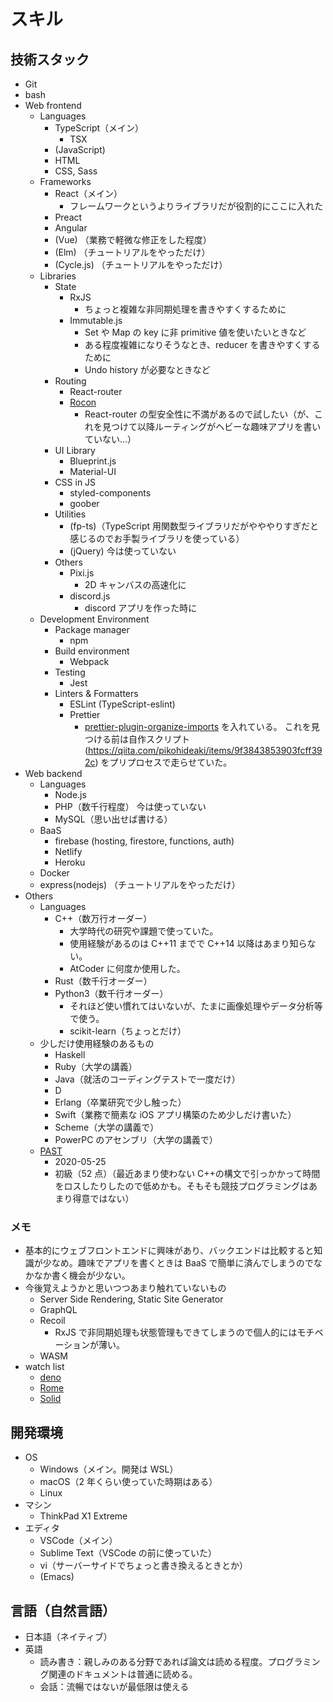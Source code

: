 # スキル

## 技術スタック

-   Git
-   bash
-   Web frontend
    -   Languages
        -   TypeScript（メイン）
            -   TSX
        -   (JavaScript)
        -   HTML
        -   CSS, Sass
    -   Frameworks
        -   React（メイン）
            -   フレームワークというよりライブラリだが役割的にここに入れた
        -   Preact
        -   Angular
        -   (Vue) （業務で軽微な修正をした程度）
        -   (Elm) （チュートリアルをやっただけ）
        -   (Cycle.js) （チュートリアルをやっただけ）
    -   Libraries
        -   State
            -   RxJS
                -   ちょっと複雑な非同期処理を書きやすくするために
            -   Immutable.js
                -   Set や Map の key に非 primitive 値を使いたいときなど
                -   ある程度複雑になりそうなとき、reducer を書きやすくするために
                -   Undo history が必要なときなど
        -   Routing
            -   React-router
            -   [Rocon](https://blog.uhy.ooo/entry/2020-08-10/rocon-alpha/)
                -   React-router の型安全性に不満があるので試したい（が、これを見つけて以降ルーティングがヘビーな趣味アプリを書いていない…）
        -   UI Library
            -   Blueprint.js
            -   Material-UI
        -   CSS in JS
            -   styled-components
            -   goober
        -   Utilities
            -   (fp-ts)（TypeScript 用関数型ライブラリだがやややりすぎだと感じるのでお手製ライブラリを使っている）
            -   (jQuery) 今は使っていない
        -   Others
            -   Pixi.js
                -   2D キャンバスの高速化に
            -   discord.js
                -   discord アプリを作った時に
    -   Development Environment
        -   Package manager
            -   npm
        -   Build environment
            -   Webpack
        -   Testing
            -   Jest
        -   Linters & Formatters
            -   ESLint (TypeScript-eslint)
            -   Prettier
                -   [prettier-plugin-organize-imports](https://github.com/simonhaenisch/prettier-plugin-organize-imports#readme) を入れている。
                    これを見つける前は自作スクリプト (https://qiita.com/pikohideaki/items/9f3843853903fcff392c) をプリプロセスで走らせていた。
-   Web backend
    -   Languages
        -   Node.js
        -   PHP（数千行程度） 今は使っていない
        -   MySQL（思い出せば書ける）
    -   BaaS
        -   firebase (hosting, firestore, functions, auth)
        -   Netlify
        -   Heroku
    -   Docker
    -   express(nodejs) （チュートリアルをやっただけ）
-   Others
    -   Languages
        -   C++（数万行オーダー）
            -   大学時代の研究や課題で使っていた。
            -   使用経験があるのは C++11 までで C++14 以降はあまり知らない。
            -   AtCoder に何度か使用した。
        -   Rust（数千行オーダー）
        -   Python3（数千行オーダー）
            -   それほど使い慣れてはいないが、たまに画像処理やデータ分析等で使う。
            -   scikit-learn（ちょっとだけ）
    -   少しだけ使用経験のあるもの
        -   Haskell
        -   Ruby（大学の講義）
        -   Java（就活のコーディングテストで一度だけ）
        -   D
        -   Erlang（卒業研究で少し触った）
        -   Swift（業務で簡素な iOS アプリ構築のため少しだけ書いた）
        -   Scheme（大学の講義で）
        -   PowerPC のアセンブリ（大学の講義で）
    -   [PAST](https://atcoder.jp/contests/past202005-2)
        -   2020-05-25
        -   初級（52 点）（最近あまり使わない C++の構文で引っかかって時間をロスしたりしたので低めかも。そもそも競技プログラミングはあまり得意ではない）

### メモ

-   基本的にウェブフロントエンドに興味があり、バックエンドは比較すると知識が少なめ。趣味でアプリを書くときは BaaS で簡単に済んでしまうのでなかなか書く機会が少ない。
-   今後覚えようかと思いつつあまり触れていないもの
    -   Server Side Rendering, Static Site Generator
    -   GraphQL
    -   Recoil
        -   RxJS で非同期処理も状態管理もできてしまうので個人的にはモチベーションが薄い。
    -   WASM
-   watch list
    -   [deno](https://github.com/denoland/deno)
    -   [Rome](https://github.com/rome/tools)
    -   [Solid](https://github.com/ryansolid/solid)

## 開発環境

-   OS
    -   Windows（メイン。開発は WSL）
    -   macOS（2 年くらい使っていた時期はある）
    -   Linux
-   マシン
    -   ThinkPad X1 Extreme
-   エディタ
    -   VSCode（メイン）
    -   Sublime Text（VSCode の前に使っていた）
    -   vi（サーバーサイドでちょっと書き換えるときとか）
    -   (Emacs)

## 言語（自然言語）

-   日本語（ネイティブ）
-   英語
    -   読み書き：親しみのある分野であれば論文は読める程度。プログラミング関連のドキュメントは普通に読める。
    -   会話：流暢ではないが最低限は使える

